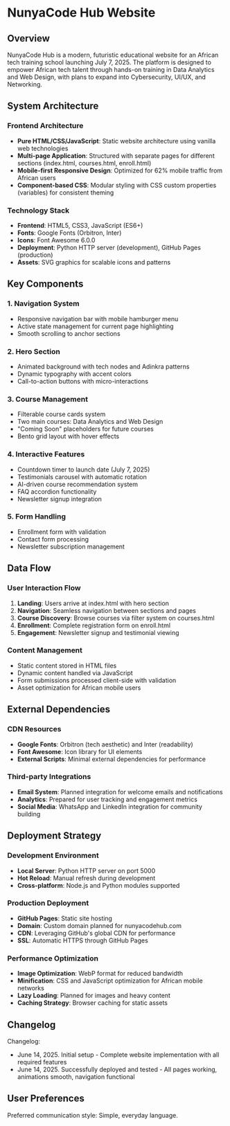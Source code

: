 # NunyaCode Hub Website

## Overview

NunyaCode Hub is a modern, futuristic educational website for an African tech training school launching July 7, 2025. The platform is designed to empower African tech talent through hands-on training in Data Analytics and Web Design, with plans to expand into Cybersecurity, UI/UX, and Networking.

## System Architecture

### Frontend Architecture
- **Pure HTML/CSS/JavaScript**: Static website architecture using vanilla web technologies
- **Multi-page Application**: Structured with separate pages for different sections (index.html, courses.html, enroll.html)
- **Mobile-first Responsive Design**: Optimized for 62% mobile traffic from African users
- **Component-based CSS**: Modular styling with CSS custom properties (variables) for consistent theming

### Technology Stack
- **Frontend**: HTML5, CSS3, JavaScript (ES6+)
- **Fonts**: Google Fonts (Orbitron, Inter)
- **Icons**: Font Awesome 6.0.0
- **Deployment**: Python HTTP server (development), GitHub Pages (production)
- **Assets**: SVG graphics for scalable icons and patterns

## Key Components

### 1. Navigation System
- Responsive navigation bar with mobile hamburger menu
- Active state management for current page highlighting
- Smooth scrolling to anchor sections

### 2. Hero Section
- Animated background with tech nodes and Adinkra patterns
- Dynamic typography with accent colors
- Call-to-action buttons with micro-interactions

### 3. Course Management
- Filterable course cards system
- Two main courses: Data Analytics and Web Design
- "Coming Soon" placeholders for future courses
- Bento grid layout with hover effects

### 4. Interactive Features
- Countdown timer to launch date (July 7, 2025)
- Testimonials carousel with automatic rotation
- AI-driven course recommendation system
- FAQ accordion functionality
- Newsletter signup integration

### 5. Form Handling
- Enrollment form with validation
- Contact form processing
- Newsletter subscription management

## Data Flow

### User Interaction Flow
1. **Landing**: Users arrive at index.html with hero section
2. **Navigation**: Seamless navigation between sections and pages
3. **Course Discovery**: Browse courses via filter system on courses.html
4. **Enrollment**: Complete registration form on enroll.html
5. **Engagement**: Newsletter signup and testimonial viewing

### Content Management
- Static content stored in HTML files
- Dynamic content handled via JavaScript
- Form submissions processed client-side with validation
- Asset optimization for African mobile users

## External Dependencies

### CDN Resources
- **Google Fonts**: Orbitron (tech aesthetic) and Inter (readability)
- **Font Awesome**: Icon library for UI elements
- **External Scripts**: Minimal external dependencies for performance

### Third-party Integrations
- **Email System**: Planned integration for welcome emails and notifications
- **Analytics**: Prepared for user tracking and engagement metrics
- **Social Media**: WhatsApp and LinkedIn integration for community building

## Deployment Strategy

### Development Environment
- **Local Server**: Python HTTP server on port 5000
- **Hot Reload**: Manual refresh during development
- **Cross-platform**: Node.js and Python modules supported

### Production Deployment
- **GitHub Pages**: Static site hosting
- **Domain**: Custom domain planned for nunyacodehub.com
- **CDN**: Leveraging GitHub's global CDN for performance
- **SSL**: Automatic HTTPS through GitHub Pages

### Performance Optimization
- **Image Optimization**: WebP format for reduced bandwidth
- **Minification**: CSS and JavaScript optimization for African mobile networks
- **Lazy Loading**: Planned for images and heavy content
- **Caching Strategy**: Browser caching for static assets

## Changelog

Changelog:
- June 14, 2025. Initial setup - Complete website implementation with all required features
- June 14, 2025. Successfully deployed and tested - All pages working, animations smooth, navigation functional

## User Preferences

Preferred communication style: Simple, everyday language.